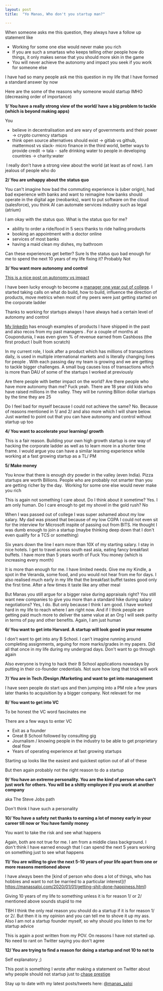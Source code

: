 ```yaml
---
layout: post
title:  "Yo Manas, Who don't you startup man?"

---
```


When someone asks me this question, they always have a follow up statement like

- Working for some one else would never make you rich
- If you are such a smartass who keeps telling other people how do things, it only makes sense that you should more skin in the game
- You will never achieve the autonomy and impact you seek if you work for someone else

I have had so many people ask me this question in my life that I have formed a standard answer by now

Here are the some of the reasons why someone would startup IMHO (decreasing order of importance)

**1/ You have a really strong view of the world/ have a big problem to tackle (which is beyond making apps)**

You
- believe in decentralisation and are wary of governments and their power -> crypto currency startups
- think open source alternatives should exist -> gitlab vs github, mattermost vs slack- micro finance in the third world, better ways to provide credit -> tala -  safe drinking water to people in developing countries -> charity:water

 I really don't have a strong view about the world (at least as of now). I am jealous of people who do

**2/ You are unhappy about the status quo**

You can't imagine how bad the commuting experience is (uber origin), had bad experience with banks and want to reimagine how banks should operate in the digital age (neobanks), want to put software on the cloud (salesforce), you think AI can automate services industry such as legal (atrium)

I am okay with the status quo. What is the status quo for me?

- ability to order a ride/food in 5 secs thanks to ride hailing products
- booking an appointment with a doctor online
- services of most banks
- having a maid clean my dishes, my bathroom

Can these experiences get better? Sure
Is the status quo bad enough for me to spend the next 10 years of my life fixing it? Probably Not

**3/ You want more autonomy and control**

[This is a nice post on autonomy vs impact](!https://avichal.com/2017/03/20/autonomy-vs-impact/)

I have been lucky enough to become a [manager one year out of college](!https://www.linkedin.com/pulse/how-i-became-product-manager-manas-j-saloi/). I started taking calls on what do build, how to build, influence the direction of products, move metrics when most of my peers were just getting started on the corporate ladder

Thanks to working for startups always I have always had a certain level of autonomy and control 

[My linkedin](!https://www.linkedin.com/in/manassaloi/) has enough examples of products I have shipped in the past and also recos from my past managers . For a couple of months at Coupondunia, I was even given % of revenue earned from Cashboss (the first product I built from scratch) 

In my current role, I look after a product which has millions of transactions daily, is used in multiple international markets and is literally changing lives for people . With each passing day my team is growing and we are getting to tackle bigger challenges. A small bug causes loss of transactions which is more than DAU of some of the startups I worked at previously

Are there people with better impact on the world? Are there people who have more autonomy than me? Fuck yeah. There are 18 year old kids who have raised millions in the valley. They will be running Billion dollar startups by the time they are 25

Do I feel bad for myself because I could not achieve the same? No. Because of reasons mentioned in 1/ and 2/ and also more which I will share below. Just wanted to point out that you can have autonomy and control without startup up too


**4/ You want to accelerate your learning/ growth**

This is a fair reason. Building your own high growth startup is one way of hacking the corporate ladder as well as to learn more in a shorter time frame. I would argue you can have a similar learning experience while working at a fast growing startup as a TL/ PM


**5/ Make money**

You know that there is enough dry powder in the valley (even India). Pizza startups are worth Billions. People who are probably not smarter than you are getting richer by the day.  Working for some one else would never make you rich

This is again not something I care about. Do I think about it sometime? Yes. I am only human. Do I care enough to get my shovel in the gold rush? No

When I was passed out of college I was super ashamed about my low salary. My dad was pissed that because of my low CGPA I could not even sit for the interview for Microsoft inspite of passing out from BITS. He thought I was dumb enough to join a startup (maybe thinking deep down that I don't even qualify for a TCS or something)

Six years down the line I earn more than 10X of my starting salary. I stay in nice hotels. I get to travel across south east asia, eating fancy breakfast buffets. I have more than 5 years worth of Fuck You money (which is increasing every month)

It is more than enough for me. I have limited needs. Give me my Kindle, a spot in the Veranda, some food, and you would not hear from me for days. I also realised much early in my life that the breakfast buffet tastes good only the first time. After a few times it taste like any other meal

But Manas you still argue for a bigger raise during appraisals right? You still want new companies to give you more than a standard hike during salary negotiations? Yes, I do. But only because I think I am good. I have worked hard in my life to reach where I am right now. And if I think people are getting paid much more to deliver the same value at an Org I will seek parity in terms of pay and other benefits. Again, I am just human

**6/ You want to get into Harvard. A startup will look good in your resume**

I don't want to get into any B School. I can't imagine running around completing assignments, arguing for more marks/grades in my papers. Did all that once in my life during my undergrad days. Don't want to go through again

Also everyone is trying to hack their B School applications nowadays by putting in their co-founder credentials. Not sure how long that trick will work

**7/ You are in Tech /Design /Marketing and want to get into management**

I have seen people do start ups and then jumping into a PM role a few years later thanks to acquisition by a bigger company. Not relevant for me

**8/ You want to get into VC**

To be honest the VC word fascinates me

There are a few ways to enter VC
- Exit as a founder
- Great B School followed by consulting gig
- Journalism / knowing people in the industry to be able to get proprietary deal flow
- Years of operating experience at fast growing startups

Starting up looks like the easiest and quickest option out of all of these

But then again probably not the right reason to do a startup

**9/ You have an extreme personality. You are the kind of person who can't just work for others. You will be a shitty employee if you work at another company**

aka The Steve Jobs path

Don't think I have such a personality 

**10/ You have a safety net thanks to earning a lot of money early in your career till now or You have family money**

You want to take the risk and see what happens

Again, both are not true for me. I am from a middle class background. I don't think I have earned enough that I can spend the next 5 years working on something just to see what happens

**11/ You are willing to give the next 5-10 years of your life apart from one or more reasons mentioned above**

I have always been the [kind of person who does a lot of things, who has hobbies and want to not be married to a particular interest](! https://manassaloi.com/2020/01/01/getting-shit-done-happiness.html)

Giving 10 years of my life to something unless it is for reason 1/ or 2/ mentioned above sounds stupid to me

TBH I think the only real reason you should do a startup if it is for reason 1/ or 2/. But then it is my opinion and you can tell me to shove it up my ass. Also I am not a startup founder myself, so why should you listen to me for startup advice

This is again a post written from my POV. On reasons I have not started up. No need to rant on Twitter saying you don't agree

**12/ You are trying to find a reason for doing a startup and not 10 to not to**

Self explanatory ;)

This post is something I wrote after making a statement on Twitter about why people should not startup just to [chase prestige](!https://www.bennettnotes.com/post/obsessed-with-success-and-prestige/)

Stay up to date with my latest posts/tweets here: [@manas_saloi](http://twitter.com/manas_saloi)
